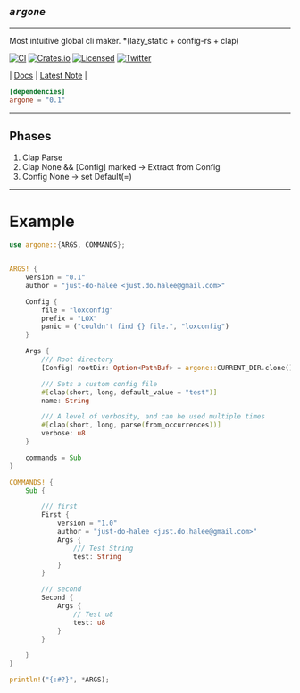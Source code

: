 ## ***`argone`***

---

Most intuitive global cli maker. *(lazy_static + config-rs + clap)


[![CI][ci-badge]][ci-url]
[![Crates.io][crates-badge]][crates-url]
[![Licensed][license-badge]][license-url]
[![Twitter][twitter-badge]][twitter-url]

[ci-badge]: https://github.com/just-do-halee/argone/actions/workflows/rust.yml/badge.svg
[crates-badge]: https://img.shields.io/crates/v/argone.svg?labelColor=383636
[license-badge]: https://img.shields.io/crates/l/argone?labelColor=383636
[twitter-badge]: https://img.shields.io/twitter/follow/do_halee?style=flat&logo=twitter&color=4a4646&labelColor=333131&label=just-do-halee

[ci-url]: https://github.com/just-do-halee/argone/actions
[twitter-url]: https://twitter.com/do_halee
[crates-url]: https://crates.io/crates/argone
[license-url]: https://github.com/just-do-halee/argone
| [Docs](https://docs.rs/argone) | [Latest Note](https://github.com/just-do-halee/argone/blob/main/CHANGELOG.md) |

```toml
[dependencies]
argone = "0.1"
```

---

## Phases

1. Clap Parse
2. Clap None &\& [Config] marked -> Extract from Config
3. Config None -> set Default(=)

---

# Example

```rust
use argone::{ARGS, COMMANDS};


ARGS! {
    version = "0.1"
    author = "just-do-halee <just.do.halee@gmail.com>"

    Config {
        file = "loxconfig"
        prefix = "LOX"
        panic = ("couldn't find {} file.", "loxconfig")
    }

    Args {
        /// Root directory
        [Config] rootDir: Option<PathBuf> = argone::CURRENT_DIR.clone()

        /// Sets a custom config file
        #[clap(short, long, default_value = "test")]
        name: String

        /// A level of verbosity, and can be used multiple times
        #[clap(short, long, parse(from_occurrences))]
        verbose: u8
    }

    commands = Sub
}

COMMANDS! {
    Sub {

        /// first
        First {
            version = "1.0"
            author = "just-do-halee <just.do.halee@gmail.com>"
            Args {
                /// Test String
                test: String
            }
        }

        /// second
        Second {
            Args {
                // Test u8
                test: u8
            }
        }

    }
}

println!("{:#?}", *ARGS);
```
